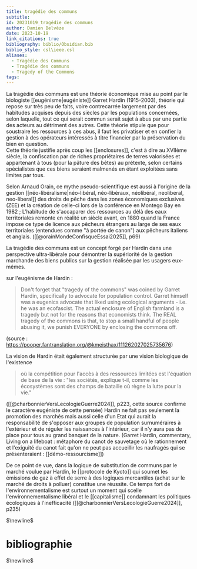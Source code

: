 ```yaml
---
title: tragédie des communs
subtitle: 
id: 20231019_tragédie des communs
author: Damien Belvèze
date: 2023-10-19
link_citations: true
bibliography: biblio/Obsidian.bib
biblio_style: csl\ieee.csl
aliases:
  - Tragédie des Communs
  - Tragédie des communs
  - Tragedy of the Commons
tags:
---
```


La tragédie des communs est une théorie économique mise au point par le biologiste [[eugénisme|eugéniste]] Garret Hardin (1915-2003), théorie qui repose sur très peu de faits, voire contrecarrée largement par des habitudes acquises depuis des siècles par les populations concernées, selon laquelle, tout ce qui serait commun serait sujet à abus par une partie des acteurs au détriment des autres. Cette théorie stipule que pour soustraire les ressources à ces abus, il faut les privatiser et en confier la gestion à des opérateurs intéressés à titre financier par la préservation du bien en question.  
Cette théorie justifie après coup les [[enclosures]], c'est à dire au XVIIème siècle, la confiscation par de riches propriétaires de terres valorisées et appartenant à tous (pour la pâture des bêtes) au prétexte, selon certains spécialistes que ces biens seraient malmenés en étant exploitées sans limites par tous. 

Selon Arnaud Orain, ce mythe pseudo-scientifique est aussi à l'origine de la gestion [[néo-libéralisme|néo-libéral, néo-libéraux, néolibéral, neoliberal, neo-liberal]] des droits de pêche dans les zones économiques exclusives (ZEE) et la création de celle-ci lors de la conférence en Montego Bay en 1982 ; 
L'habitude de s'accaparer des ressources au délà des eaux territoriales remonte en réalité un siècle avant, en 1880 quand la France impose ce type de licence aux pêcheurs étrangers au large de ses eaux territoriales (entendues comme "à portée de canon") aux pêcheurs italiens et anglais. ([[@orainMondeConfisqueEssai2025]], p69)

La tragédie des communs est un concept forgé par Hardin dans une perspective ultra-libérale pour démontrer la supériorité de la gestion marchande des biens publics sur la gestion réalisée par les usagers eux-mêmes.

sur l'eugénisme de Hardin : 

>Don't forget that "tragedy of the commons" was coined by Garret Hardin, specifically to advocate for population control. Garret himself was a eugenics advocate that liked using ecological arguments - i.e. he was an ecofascist.
>The actual enclosure of English farmland is a tragedy but not for the reasons that economists think. The REAL tragedy of the commons is that, to stop a small handful of people abusing it, we punish EVERYONE by enclosing the commons off.

(source : https://pooper.fantranslation.org/@kmeisthax/111262027025735676)

La vision de Hardin était également structurée par une vision biologique de l'existence 

> où la compétition pour l'accès à des ressources limitées est l'équation de base de la vie : "les sociétés, explique t-il, comme les écosystèmes sont des champs de bataille où règne la lutte pour la vie."

([[@charbonnierVersLecologieGuerre2024]], p223, cette source confirme le caractère eugéniste de cette pensée)
Hardin ne fait pas seulement la promotion des marchés mais aussi celle d'un Etat qui aurait la responsabilité de s'opposer aux groupes de population surnuméraires à l'extérieur et de réguler les naissances à l'intérieur, car il n'y aura pas de place pour tous au grand banquet de la nature. (Garret Hardin, commentary, Living on a lifeboat : métaphore du canot de sauvetage où le rationnement et l'exiguité du canot fait qu'on ne peut pas accueillir les naufragés qui se présenteraient : [[démo-ressourcisme]])

De ce point de vue, dans la logique de substitution de communs par le marché voulue par Hardin, le [[protocole de Kyoto]] qui soumet les émissions de gaz à effet de serre à des logiques mercantiles (achat sur le marché de droits à polluer) constitue une réussite. Ce temps fort de l'environnementalisme est surtout un moment qui scelle l'environnementalisme libéral et le [[capitalisme]] condamnant les politiques écologiques à l'inefficacité ([[@charbonnierVersLecologieGuerre2024]], p235)


$\newline$
# bibliographie
$\newline$






